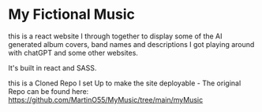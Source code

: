 # My Fictional Music

this is a react website I through together to display some of the AI generated album covers, band names and descriptions I got playing around with chatGPT and some other websites.

It's built in react and SASS.

this is a Cloned Repo I set Up to make the site deployable - The original Repo can be found here: <https://github.com/MartinO55/MyMusic/tree/main/myMusic>
